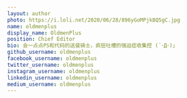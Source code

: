 ```yaml
---
layout: author
photo: https://i.loli.net/2020/06/28/896yGoMPjkBQ5gC.jpg
name: oldmenplus
display_name: OldmenPlus
position: Chief Editor
bio: 会一点点PS和代码的送餐骑士，疯狂吐槽的强迫症收集控 (´･Д･)」
github_username: oldmenplus
facebook_username: oldmenplus
twitter_username: oldmenplus
instagram_username: oldmenplus
linkedin_username: oldmenplus
medium_username: oldmenplus
---
```


